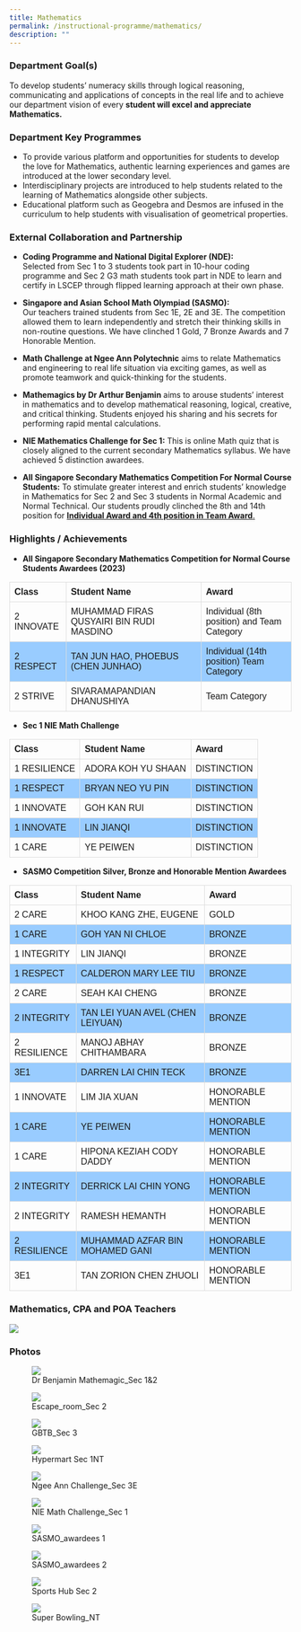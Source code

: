 ```yaml
---
title: Mathematics
permalink: /instructional-programme/mathematics/
description: ""
---
```

### Department Goal(s)

To develop students’ numeracy skills through logical reasoning, communicating and applications of concepts in the real life and to achieve our department vision of every **student will excel and appreciate Mathematics.**

### Department Key Programmes

* To provide various platform and opportunities for students to develop the love for Mathematics, authentic learning experiences and games are introduced at the lower secondary level. 
* Interdisciplinary projects are introduced to help students related to the learning of Mathematics alongside other subjects. 
* Educational platform such as Geogebra and Desmos are infused in the curriculum to help students with visualisation of geometrical properties. 

### External Collaboration and Partnership

* **Coding Programme and National Digital Explorer (NDE):** <br> 
Selected from Sec 1 to 3 students took part in 10-hour coding programme and Sec 2 G3 math students took part in NDE to learn and certify in LSCEP through flipped learning approach at their own phase. 

* **Singapore and Asian School Math Olympiad (SASMO):** <br>
Our teachers trained students from Sec 1E, 2E and 3E. The competition allowed them to learn independently and stretch their thinking skills in non-routine questions. We have clinched 1 Gold, 7 Bronze Awards and 7 Honorable Mention.

* **Math Challenge at Ngee Ann Polytechnic** aims to relate Mathematics and engineering to real life situation via exciting games, as well as promote teamwork and quick-thinking for the students.

* **Mathemagics by Dr Arthur Benjamin** aims to arouse students’ interest in mathematics and to develop mathematical reasoning, logical, creative, and critical thinking. Students enjoyed his sharing and his secrets for performing rapid mental calculations.

* **NIE Mathematics Challenge for Sec 1:**  This is online Math quiz that is closely aligned to the current secondary Mathematics syllabus. We have achieved 5 distinction awardees.

* **All Singapore Secondary Mathematics Competition For Normal Course Students:** To stimulate greater interest and enrich students’ knowledge in Mathematics for Sec 2 and Sec 3 students in Normal Academic and Normal Technical. Our students proudly clinched the 8th and 14th position for <u>**Individual Award and 4th position in Team Award**.</u>

### Highlights / Achievements

* **All Singapore Secondary Mathematics Competition for Normal Course Students Awardees (2023)**

<style>
table {
  font-family: arial, sans-serif;
  border-collapse: collapse;
  width: 100%;
}

td, th {
  border: 1px solid #dddddd;
  text-align: left;
  padding: 8px;
}

tr:nth-child(even) {
  background-color: #99ccff;
}

</style>


| Class | Student Name | Award |
| -------- | -------- | -------- |
| 2 INNOVATE    | MUHAMMAD FIRAS QUSYAIRI BIN RUDI MASDINO     | Individual (8th position) and Team Category    |
| 2 RESPECT   | TAN JUN HAO, PHOEBUS (CHEN JUNHAO)    | Individual (14th position) Team Category  |
| 2 STRIVE	  | SIVARAMAPANDIAN DHANUSHIYA  | Team Category  |

 
<p></p>

* **Sec 1 NIE Math Challenge**

| Class | Student Name | Award |
| -------- | -------- | -------- |
| 1 RESILIENCE    | ADORA KOH YU SHAAN     | DISTINCTION   |
| 1 RESPECT   |BRYAN NEO YU PIN    | DISTINCTION    |
| 1 INNOVATE   |GOH KAN RUI    | DISTINCTION    |
| 1 INNOVATE   |LIN JIANQI   | DISTINCTION    |
| 1 CARE  |YE PEIWEN    | DISTINCTION   |

<p></p>

* **SASMO Competition Silver, Bronze and Honorable Mention Awardees**
 

| Class | Student Name | Award |
| -------- | -------- | -------- |
| 2 CARE     | KHOO KANG ZHE, EUGENE     | GOLD     |
| 1 CARE     | GOH YAN NI CHLOE     | BRONZE     |
| 1 INTEGRITY     | LIN JIANQI     | BRONZE     |
| 1 RESPECT     | CALDERON MARY LEE TIU     | BRONZE     |
| 2 CARE     | SEAH KAI CHENG     | BRONZE     |
| 2 INTEGRITY     | TAN LEI YUAN AVEL (CHEN LEIYUAN)     | BRONZE     |
| 2 RESILIENCE     | MANOJ ABHAY CHITHAMBARA     | BRONZE     |
| 3E1     | DARREN LAI CHIN TECK     | BRONZE     |
| 1 INNOVATE     | LIM JIA XUAN     | HONORABLE MENTION     |
| 1 CARE     | YE PEIWEN     | HONORABLE MENTION     |
| 1 CARE     | HIPONA KEZIAH CODY DADDY     | HONORABLE MENTION     |
| 2 INTEGRITY     | DERRICK LAI CHIN YONG     | HONORABLE MENTION     |
| 2 INTEGRITY      | RAMESH HEMANTH     | HONORABLE MENTION     |
| 2 RESILIENCE     | MUHAMMAD AZFAR BIN MOHAMED GANI     | HONORABLE MENTION     |
| 3E1     | TAN ZORION CHEN ZHUOLI     | HONORABLE MENTION     |


		
### Mathematics, CPA and POA Teachers
		
![](/images/IP/Math/math%20dept_2023.png)
		
### Photos

<figure><img src="/images/IP/Math/2023/dr%20benjamin%20mathemagic_sec%201&amp;2.jpg"><figcaption>Dr Benjamin Mathemagic_Sec 1&amp;2</figcaption></figure>

<figure><img src="/images/IP/Math/2023/escape_room_sec%202.jpg"><figcaption>Escape_room_Sec 2</figcaption></figure>

<figure><img src="/images/IP/Math/2023/gbtb_sec%203.jpg"><figcaption>GBTB_Sec 3</figcaption></figure>

<figure><img src="/images/IP/Math/2023/hypermart%20sec%201nt.jpg"><figcaption>Hypermart Sec 1NT</figcaption></figure>

<figure><img src="/images/IP/Math/2023/ngee%20ann%20challenge_sec%203e.jpg"><figcaption>Ngee Ann Challenge_Sec 3E</figcaption></figure>

<figure><img src="/images/IP/Math/2023/nie%20math%20challenge_sec%201.jpg"><figcaption>NIE Math Challenge_Sec 1</figcaption></figure>

<figure><img src="/images/IP/Math/2023/sasmo_awardees%201.jpg"><figcaption>SASMO_awardees 1</figcaption></figure>

<figure><img src="/images/IP/Math/2023/sasmo_awardees%202.jpg"><figcaption>SASMO_awardees 2</figcaption></figure>

<figure><img src="/images/IP/Math/2023/sports%20hub%20sec%202.jpg"><figcaption>Sports Hub Sec 2</figcaption></figure>

<figure><img src="/images/IP/Math/2023/super%20bowling_nt.jpg"><figcaption>Super Bowling_NT</figcaption></figure>